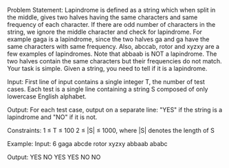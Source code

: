 Problem Statement:
Lapindrome is defined as a string which when split in the middle, gives two halves having the same characters and same frequency of each character. If there are odd number of characters in the string, we ignore the middle character and check for lapindrome. For example gaga is a lapindrome, since the two halves ga and ga have the same characters with same frequency. Also, abccab, rotor and xyzxy are a few examples of lapindromes. Note that abbaab is NOT a lapindrome. The two halves contain the same characters but their frequencies do not match.
Your task is simple. Given a string, you need to tell if it is a lapindrome.

Input:
First line of input contains a single integer T, the number of test cases.
Each test is a single line containing a string S composed of only lowercase English alphabet.

Output:
For each test case, output on a separate line: "YES" if the string is a lapindrome and "NO" if it is not.

Constraints:
1 ≤ T ≤ 100
2 ≤ |S| ≤ 1000, where |S| denotes the length of S

Example:
Input:
6
gaga
abcde
rotor
xyzxy
abbaab
ababc

Output:
YES
NO
YES
YES
NO
NO